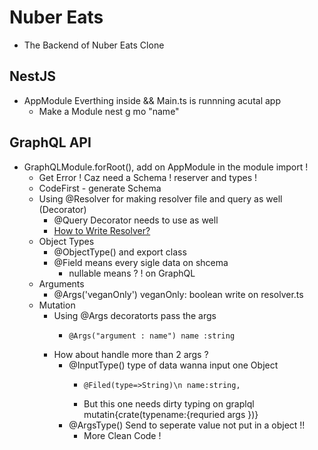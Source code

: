 # Nuber Eats

- The Backend of Nuber Eats Clone

## NestJS

- AppModule Everthing inside && Main.ts is runnning acutal app
  - Make a Module nest g mo "name"

## GraphQL API

- GraphQLModule.forRoot(), add on AppModule in the module import !
  - Get Error ! Caz need a Schema ! reserver and types !
  - CodeFirst - generate Schema
  - Using @Resolver for making resolver file and query as well (Decorator)
    - @Query Decorator needs to use as well
    - [How to Write Resolver? ](https://docs.nestjs.com/graphql/resolvers)
  - Object Types
    - @ObjectType() and export class
    - @Field means every sigle data on shcema
      - nullable means ? ! on GraphQL
  - Arguments
    - @Args('veganOnly') veganOnly: boolean write on resolver.ts
  - Mutation
    - Using @Args decoratorts pass the args
      - ```
        @Args("argument : name") name :string
        ```
    - How about handle more than 2 args ?
      - @InputType() type of data wanna input one Object
        - ```
          @Filed(type=>String)\n name:string,
          ```
        - But this one needs dirty typing on graplql mutatin{crate(typename:{requried args })}
      - @ArgsType() Send to seperate value not put in a object !!
        - More Clean Code !
